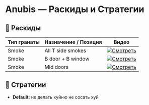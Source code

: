 # Anubis — Раскиды и Стратегии

## 🧨 Раскиды

| Тип гранаты | Назначение / Позиция         | Видео |
|-------------|------------------------------|-------|
| Smoke               | All T side smokes               | [![Смотреть](https://img.youtube.com/vi/Bc0WFG-fU4w/0.jpg)](https://www.youtube.com/watch?v=Bc0WFG-fU4w&ab_channel=CSTactics) |
| Smoke               | B door + B window               | [![Смотреть](https://img.youtube.com/vi/Dj9IINSzJEA/0.jpg)](https://www.youtube.com/shorts/Dj9IINSzJEA) |
| Smoke               | Mid doors                       | [![Смотреть](https://img.youtube.com/vi/X_zNjkeUOqs/0.jpg)](https://www.youtube.com/shorts/X_zNjkeUOqs) |

## 📌 Стратегии

- **Default:** не делать хуйню не сосать хуй
